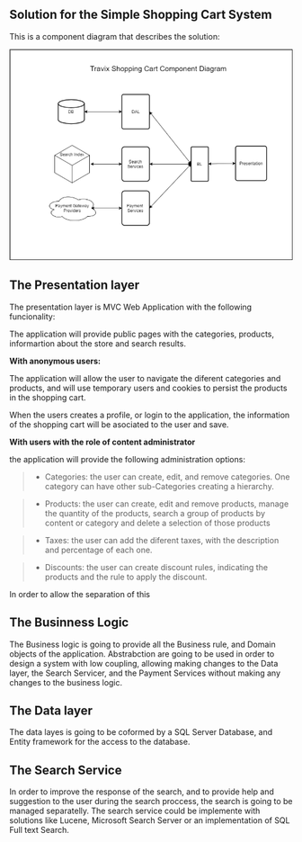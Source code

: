## Solution for the Simple Shopping Cart System

This is a component diagram that describes the solution:

![Component Diagram](https://github.com/RubenTejada/tech-test/blob/master/ShoppingCartComponents.png)

## The Presentation layer

The presentation layer is MVC Web Application with the following funcionality:

The application will provide public pages with the categories, products, informartion about the store  and search results.

**With anonymous users:**

   The application will allow the user to navigate the diferent categories and products, and will use temporary users and cookies to persist the products in the shopping cart. 

   When the users creates a profile, or login to the application, the information of the shopping cart will be asociated to the user and save.

**With users with the role of content administrator**

the application will provide the following administration options:
  
>- Categories: the user can create, edit, and remove  categories. One category can have other sub-Categories creating a hierarchy.
  
>- Products: the user can create, edit and remove products, manage the quantity of the products, search a group of products by content or category and delete a selection of those products
  
>- Taxes: the user can add the diferent taxes, with the description and percentage of each one.
  
>- Discounts: the user can create discount rules, indicating the products and the rule to apply the discount.

In order to allow the separation of this 


## The Businness Logic

The Business logic is going to provide all the Business rule, and Domain objects of the application. Abstrabction are going to be used in order to design a system with low coupling, allowing making changes to the Data layer, the Search Servicer, and the Payment Services without making any changes to the business logic. 

## The Data layer

The data layes is going to be coformed by a SQL Server Database, and Entity framework for the access to the database.

## The Search Service

In order to improve the response of the search, and to provide help and suggestion to the user during the search proccess, the search is going to be managed separatelly. The search service could be implemente with solutions like Lucene, Microsoft Search Server or an implementation of SQL Full text Search.




  
  
  
















